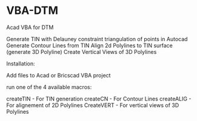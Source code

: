 # VBA-DTM

Acad VBA for DTM

Generate TIN with Delauney constraint triangulation of points in Autocad
Generate Contour Lines from TIN
Align 2d Polylines to TIN surface (generate 3D Polyline)
Create Vertical Views of 3D Polylines

Installation:

Add files to Acad or Bricscad VBA project

run one of the 4 available macros:

createTIN - For TIN generation
createCN  - For Contour Lines
createALIG - For alignement of 2D Polylines
CreateVERT - For vertical views of 3D Polylines

